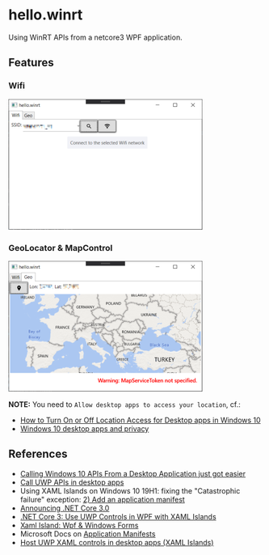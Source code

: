 # hello.winrt

Using WinRT APIs from a netcore3 WPF application.

## Features

### Wifi

![Wifi](img/wifi.png)

### GeoLocator & MapControl

![GeoLocator](img/geo.png)

**NOTE:** You need to `Allow desktop apps to access your location`, cf.:

- [How to Turn On or Off Location Access for Desktop apps in Windows 10](https://www.tenforums.com/tutorials/138191-turn-off-location-access-desktop-apps-windows-10-a.html)
- [Windows 10 desktop apps and privacy](https://support.microsoft.com/en-us/help/4468234/windows-10-desktop-apps-and-privacy)

## References

- [Calling Windows 10 APIs From a Desktop Application just got easier](https://blogs.windows.com/windowsdeveloper/2019/04/30/calling-windows-10-apis-from-a-desktop-application-just-got-easier/)
- [Call UWP APIs in desktop apps](https://docs.microsoft.com/en-us/windows/apps/desktop/modernize/desktop-to-uwp-enhance)
- Using XAML Islands on Windows 10 19H1: fixing the "Catastrophic failure" exception: [2) Add an application manifest](https://techcommunity.microsoft.com/t5/windows-dev-appconsult/using-xaml-islands-on-windows-10-19h1-fixing-the-quot/ba-p/376330#add-an-application-manifest)
- [Announcing .NET Core 3.0](https://devblogs.microsoft.com/dotnet/announcing-net-core-3-0/)
- [.NET Core 3: Use UWP Controls in WPF with XAML Islands](https://www.thomasclaudiushuber.com/2019/04/23/net-core-3-use-uwp-controls-in-wpf-with-xaml-islands/)
- [Xaml Island: Wpf & Windows Forms](https://basta.net/blog/xaml-islands-wpf-und-windows-forms/)
- Microsoft Docs on [Application Manifests](https://docs.microsoft.com/en-us/windows/win32/sbscs/application-manifests)
- [Host UWP XAML controls in desktop apps (XAML Islands)](https://docs.microsoft.com/en-us/windows/apps/desktop/modernize/xaml-islands)
